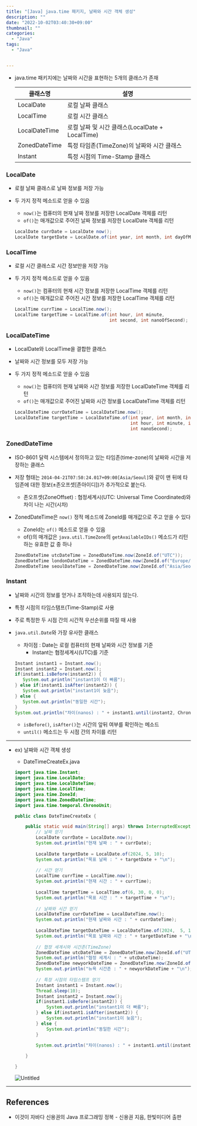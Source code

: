 ```yaml
---
title: "[Java] java.time 패키지, 날짜와 시간 객체 생성"
description: ""
date: "2022-10-02T03:40:30+09:00"
thumbnail: ""
categories:
  - "Java"
tags:
  - "Java"


---
```

<!--more-->

- java.time 패키지에는 날짜와 시간을 표현하는 5개의 클래스가 존재
    
    
    | 클래스명 | 설명 |
    | --- | --- |
    | LocalDate | 로컬 날짜 클래스 |
    | LocalTime | 로컬 시간 클래스 |
    | LocalDateTime | 로컬 날짜 및 시간 클래스(LocalDate + LocalTime) |
    | ZonedDateTime | 특정 타임존(TimeZone)의 날짜와 시간 클래스 |
    | Instant | 특정 시점의 Time-Stamp 클래스 |

### LocalDate

- 로컬 날짜 클래스로 날짜 정보를 저장 가능
- 두 가지 정적 메소드로 얻을 수 있음
    - `now()`는 컴퓨터의 현재 날짜 정보를 저장한 LocalDate 객체를 리턴
    - `of()`는 매개값으로 주어진 날짜 정보를 저장한 LocalDate 객체를 리턴
    
    ```java
    LocalDate currDate = LocalDate now();
    LocalDate targetDate = LocalDate.of(int year, int month, int dayOfMonth);
    ```
    

### LocalTime

- 로컬 시간 클래스로 시간 정보만을 저장 가능
- 두 가지 정적 메소드로 얻을 수 있음
    - `now()`는 컴퓨터의 현재 시간 정보를 저장한 LocalTime 객체를 리턴
    - `of()`는 매개값으로 주어진 시간 정보를 저장한 LocalTime 객체를 리턴
    
    ```java
    LocalTime currTime = LocalTime.now();
    LocalTime targetTime = LocalTime.of(int hour, int minute, 
                                        int second, int nanoOfSecond);
    ```
    

### LocalDateTime

- LocalDate와 LocalTime을 결합한 클래스
- 날짜와 시간 정보를 모두 저장 가능
- 두 가지 정적 메소드로 얻을 수 있음
    - `now()`는 컴퓨터의 현재 날짜와 시간 정보를 저장한 LocalDateTime 객체를 리턴
    - `of()`는 매개값으로 주어진 날짜와 시간 정보를 LocalDateTime 객체를 리턴
    
    ```java
    LocalDateTime currDateTime = LocalDateTime.now();
    LocalDateTime targetTime = LocalDateTime.of(int year, int month, int dayOfMonth,
                                                int hour, int minute, int second, 
                                                int nanoSecond);
    ```
    

### ZonedDateTime

- ISO-8601 달력 시스템에서 정의하고 있는 타임존(time-zone)의 날짜와 시간을 저장하는 클래스
- 저장 형태는 `2014-04-21T07:50:24.017+09:00[Asia/Seoul]`와 같이 맨 뒤에 타임존에 대한 정보(±존오프셋[존아이디])가 추가적으로 붙는다.
    - 존오프셋(ZoneOffset) : 협정세계시(UTC: Universal Time Coordinated)와 차이 나는 시간(시차)
- ZonedDateTime은 `now()` 정적 메소드에 ZoneId를 매개값으로 주고 얻을 수 있다
    - ZoneId는 `of()` 메소드로 얻을 수 있음
    - of()의 매개값은 `java.util.TimeZone`의 `getAvailableIDs()` 메소드가 리턴하는 유효한 값 중 하나
    
    ```java
    ZonedDateTime utcDateTime = ZonedDateTime.now(ZoneId.of("UTC"));
    ZonedDateTime londonDateTime = ZonedDateTime.now(ZoneId.of("Europe/London"));
    ZonedDateTime seoulDateTime = ZonedDateTime.now(ZoneId.of("Asia/Seoul"));
    ```
    

### Instant

- 날짜와 시간의 정보를 얻거나 조작하는데 사용되지 않는다.
- 특정 시점의 타임스탬프(Time-Stamp)로 사용
- 주로 특정한 두 시점 간의 시간적 우선순위를 따질 때 사용
- `java.util.Date`와 가장 유사한 클래스
    - 차이점 : Date는 로컬 컴퓨터의 현재 날짜와 시간 정보를 기준
        - Instant는 협정세계시(UTC)를 기준
    
    ```java
    Instant instant1 = Instant.now();
    Instant instant2 = Instant.now();
    if(instant1.isBefore(instant2)) {
       System.out.println("instant1이 더 빠름");
    } else if(instant1.isAfter(instant2)) {
       System.out.println("instant1이 늦음");
    } else {
       System.out.println("동일한 시간");
    }
    System.out.println("차이(nanos) : " + instant1.until(instant2, ChronoUnit.NANOS));
    ```
    
    - `isBefore()`, `isAfter()`는 시간의 앞뒤 여부를 확인하는 메소드
    - `until()` 메소드는 두 시점 간의 차이를 리턴

---

- ex) 날짜와 시간 객체 생성
    - DateTimeCreateEx.java
    
    ```java
    import java.time.Instant;
    import java.time.LocalDate;
    import java.time.LocalDateTime;
    import java.time.LocalTime;
    import java.time.ZoneId;
    import java.time.ZonedDateTime;
    import java.time.temporal.ChronoUnit;
    
    public class DateTimeCreateEx {
    
    	public static void main(String[] args) throws InterruptedException {
    		// 날짜 얻기
    		LocalDate currDate = LocalDate.now();
    		System.out.println("현재 날짜 : " + currDate);
    		
    		LocalDate targetDate = LocalDate.of(2024, 5, 10);
    		System.out.println("목표 날짜 : " + targetDate + "\n");
    		
    		// 시간 얻기
    		LocalTime currTime = LocalTime.now();
    		System.out.println("현재 시간 : " + currTime);
    		
    		LocalTime targetTime = LocalTime.of(6, 30, 0, 0);
    		System.out.println("목표 시간 : " + targetTime + "\n");
    		
    		// 날짜와 시간 얻기
    		LocalDateTime currDateTime = LocalDateTime.now();
    		System.out.println("현재 날짜와 시간 : " + currDateTime);
    		
    		LocalDateTime targetDateTime = LocalDateTime.of(2024,  5, 10, 6, 30, 0, 0);
    		System.out.println("목표 날짜와 시간 : " + targetDateTime + "\n");
    		
    		// 협정 세계시와 시간존(TimeZone)
    		ZonedDateTime utcDateTime = ZonedDateTime.now(ZoneId.of("UTC"));
    		System.out.println("협정 세계시 : " + utcDateTime);
    		ZonedDateTime newyorkDateTime = ZonedDateTime.now(ZoneId.of("America/New_York"));
    		System.out.println("뉴욕 시간존 : " + newyorkDateTime + "\n");
    		
    		// 특정 시점의 타임스탬프 얻기
    		Instant instant1 = Instant.now();
    		Thread.sleep(10);
    		Instant instant2 = Instant.now();
    		if(instant1.isBefore(instant2)) {
    			System.out.println("instant1이 더 빠름");
    		} else if(instant1.isAfter(instant2)) {
    			System.out.println("instant1이 늦음");
    		} else {
    			System.out.println("동일한 시간");
    		}
    		
    		System.out.println("차이(nanos) : " + instant1.until(instant2, ChronoUnit.NANOS));
    
    	}
    
    }
    ```
    
    ![Untitled](/images/lang_java/basicAPI/날짜와_시간_객체_생성/Untitled.png)
    

---

## References

- 이것이 자바다 신용권의 Java 프로그래밍 정복 - 신용권 지음, 한빛미디어 출판
